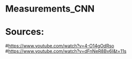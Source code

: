 # Measurements_CNN
# Sources:
  #https://www.youtube.com/watch?v=4-O14gOdRso
  #https://www.youtube.com/watch?v=dFnNeR8Bv6I&t=11s
